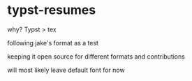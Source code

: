 # typst-resumes

why?
Typst > tex

following jake's format as a test

keeping it open source for different formats and contributions

will most likely leave default font for now